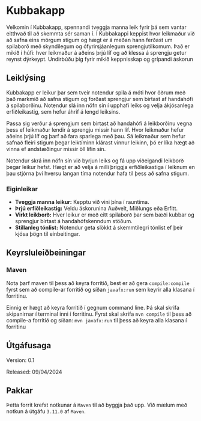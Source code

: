 # Kubbakapp
Velkomin í Kubbakapp, spennandi tveggja manna leik fyrir þá sem vantar eitthvað til að skemmta sér saman í. 
Í Kubbakappi keppist hvor leikmaður við að safna eins mörgum stigum og hægt er á meðan hann ferðast um spilaborð með 
skyndilegum og ófyrirsjáanlegum sprengjutilkomum. Það er mikið í húfi: hver leikmaður á aðeins þrjú líf og að klessa á sprengju
getur reynst dýrkeypt. Undirbúðu þig fyrir mikið keppnisskap og grípandi áskorun 


## Leiklýsing

Kubbakapp er leikur þar sem tveir notendur spila á móti hvor öðrum með það markmið
að safna stigum og forðast sprengjur sem birtast af handahófi á spilaborðinu. Notendur slá inn nöfn sín í 
upphafi leiks og velja ákjósanlega erfiðleikastig, sem hefur áhrif á lengd leiksins.

Passa sig verður á sprengjum sem birtast að handahófi
á leikborðinu vegna þess ef leikmaður lendir á sprengju missir hann líf. Hvor leikmaður hefur aðeins
þrjú líf og þarf að fara sparlega með þau. Sá leikmaður sem hefur safnað fleiri stigum þegar leiktíminn klárast vinnur
leikinn, þó er líka hægt að vinna ef andstæðingur missir öll lífin sín.

Notendur skrá inn nöfn sín við byrjun leiks og fá upp viðeigandi leikborð þegar leikur hefst.
Hægt er að velja á milli þriggja erfiðleikastiga í leiknum en þau stjórna því hversu langan
tíma notendur hafa til þess að safna stigum.


### Eiginleikar

* **Tveggja manna leikur:**  Kepptu við vini þína í rauntíma.
* **Þrjú erfiðleikastig:** Veldu áskorunina Auðvelt, Miðlungs eða Erfitt.
* **Virkt leikborð:** Hver leikur er með eitt spilaborð þar sem bæði kubbar og sprengjur birtast á handahófskenndum stöðum.
* **Stillanleg tónlist:** Notendur geta slökkt á skemmtilegri tónlist ef þeir kjósa þögn til einbeitingar.

## Keyrsluleiðbeiningar

### Maven

Nota þarf maven til þess að keyra forritið, best er að gera `compile:compile` fyrst sem að compile-ar forritið
og síðan `javafx:run` sem keyrir alla klasana í forritinu. 


Einnig er hægt að keyra forritið í gegnum command line. Þá skal skrifa skipanirnar í 
terminal inni í forritinu. Fyrst skal skrifa `mvn compile` til þess að compile-a forritið 
og síðan: `mvn javafx:run` til þess að keyra alla klasana í forritinu

## Útgáfusaga

Version: 0.1

Released: 09/04/2024

## Pakkar

Þetta forrit krefst notkunar á `Maven` til að byggja það upp. Við mælum með notkun á útgáfu `3.11.0` af `Maven`.